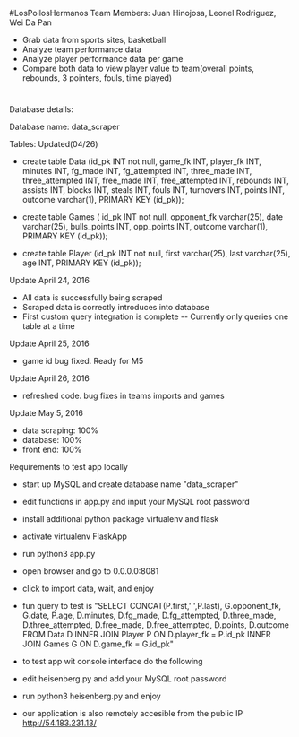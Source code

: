#LosPollosHermanos
Team Members: Juan Hinojosa, Leonel Rodriguez, Wei Da Pan

- Grab data from sports sites, basketball
- Analyze team performance data
- Analyze player performance data per game
- Compare both data to view player value to team(overall points, rebounds, 3 pointers, fouls, time played)

#
Database details:

Database name: 
data_scraper

Tables: Updated(04/26)

- create table Data (id_pk INT not null, game_fk INT, player_fk INT, minutes INT, fg_made INT, fg_attempted INT, three_made INT, three_attempted INT, free_made INT, free_attempted INT, rebounds INT, assists INT, blocks INT, steals INT, fouls INT, turnovers INT, points INT, outcome varchar(1), PRIMARY KEY (id_pk));

- create table Games ( id_pk INT not null, opponent_fk varchar(25), date varchar(25), bulls_points INT, opp_points INT, outcome varchar(1), PRIMARY KEY (id_pk));

- create table Player (id_pk INT not null, first varchar(25), last varchar(25), age INT, PRIMARY KEY (id_pk));



Update April 24, 2016

- All data is successfully being scraped
- Scraped data is correctly introduces into database
- First custom query integration is complete -- Currently only queries one table at a time

Update April 25, 2016

- game id bug fixed. Ready for M5

Update April 26, 2016

- refreshed code. bug fixes in teams imports and games

Update May 5, 2016

- data scraping: 100%
- database: 100%
- front end: 100%

Requirements to test app locally

- start up MySQL and create database name "data_scraper"
- edit functions in app.py and input your MySQL root password
- install additional python package virtualenv and flask
- activate virtualenv FlaskApp
- run python3 app.py
- open browser and go to 0.0.0.0:8081
- click to import data, wait, and enjoy
- fun query to test is "SELECT CONCAT(P.first,' ',P.last), G.opponent_fk, G.date, P.age, D.minutes, D.fg_made, D.fg_attempted, D.three_made, D.three_attempted, D.free_made, D.free_attempted, D.points, D.outcome FROM Data D INNER JOIN Player P ON D.player_fk = P.id_pk INNER JOIN Games G ON D.game_fk = G.id_pk"
- to test app wit console interface do the following
- edit heisenberg.py and add your MySQL root password
- run python3 heisenberg.py and enjoy

- our application is also remotely accesible from the public IP http://54.183.231.13/

